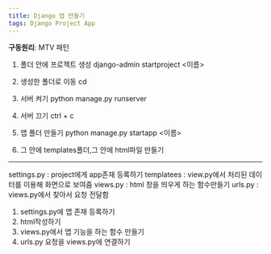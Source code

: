 ```yaml
---
title: Django 앱 만들기
tags: Django Project App
---
```


**구동원리**: MTV 패턴

1) 폴더 안에 프로젝트 생성
django-admin startproject <이름>

2) 생성한 폴더로 이동
cd

3) 서버 켜기
python manage.py runserver

4) 서버 끄기
ctrl + c

5) 앱 폴더 만들기
python manage.py startapp <이름>

6) 그 안에 templates폴더,그 안에  html파일 만들기

---------------
settings.py : project에게 app존재 등록하기
templatees : view.py에서 처리된 데이터를 이용해 화면으로 보여줌
views.py : html 창을 띄우게 하는 함수만들기
urls.py : views.py에서 찾아서 요청 전달함

1) settings.py에 앱 존재 등록하기
2) html작성하기
3) views.py에서 앱 기능을 하는 함수 만들기
4) urls.py 요청을 views.py에 연결하기
